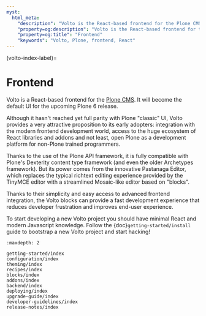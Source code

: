 ```yaml
---
myst:
  html_meta:
    "description": "Volto is the React-based frontend for the Plone CMS. It is the default UI for the Plone 6 release."
    "property=og:description": "Volto is the React-based frontend for the Plone CMS. It is the default UI for the Plone 6 release."
    "property=og:title": "Frontend"
    "keywords": "Volto, Plone, frontend, React"
---
```


(volto-index-label)=

# Frontend

Volto is a React-based frontend for the [Plone CMS](https://plone.org). It will
become the default UI for the upcoming Plone 6 release.

Although it hasn't reached yet full parity with Plone "classic" UI, Volto
provides a very attractive proposition to its early adopters: integration with
the modern frontend development world, access to the huge ecosystem of React
libraries and addons and not least, open Plone as a development platform for
non-Plone trained programmers.

Thanks to the use of the Plone API framework, it is fully compatible with
Plone's Dexterity content type framework (and even the older Archetypes
framework). But its power comes from the innovative Pastanaga Editor,
which replaces the typical richtext editing experience provided by the
TinyMCE editor with a streamlined Mosaic-like editor based on "blocks".

Thanks to their simplicity and easy access to advanced frontend integration,
the Volto blocks can provide a fast development experience that reduces
developer frustration and improves end-user experience.

To start developing a new Volto project you should have minimal React and
modern Javascript knowledge. Follow the
{doc}`getting-started/install` guide to bootstrap a new Volto
project and start hacking!

```{toctree}
:maxdepth: 2

getting-started/index
configuration/index
theming/index
recipes/index
blocks/index
addons/index
backend/index
deploying/index
upgrade-guide/index
developer-guidelines/index
release-notes/index
```
